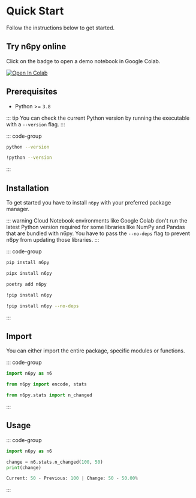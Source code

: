# Quick Start

Follow the instructions below to get started.

## Try n6py online

Click on the badge to open a demo notebook in Google Colab.

[![Open In Colab](https://img.shields.io/badge/Open%20In%20Colab-F9AB00?style=for-the-badge&logo=googlecolab&color=525252)](https://colab.research.google.com/github/n6ai/n6py/notebooks/demo-colab.ipynb)

## Prerequisites

- Python >= `3.8`

::: tip
You can check the current Python version by running the executable with a `--version` flag.
:::

::: code-group

```sh [Terminal]
python --version
```

```sh [Jupyter Notebook]
!python --version
```

:::

## Installation

To get started you have to install `n6py` with your preferred package manager.

::: warning
Cloud Notebook environments like Google Colab don't run the latest Python version required for some libraries like NumPy and Pandas that are bundled with n6py. You have to pass the `--no-deps` flag to prevent n6py from updating those libraries.
:::

::: code-group

```sh [Pip]
pip install n6py
```

```sh [Pipx]
pipx install n6py
```

```sh [Poetry]
poetry add n6py
```

```sh [Jupyter Notebook]
!pip install n6py
```

```sh [Google Colab]
!pip install n6py --no-deps
```

:::

## Import

You can either import the entire package, specific modules or functions.

::: code-group

```py [Package]
import n6py as n6
```

```py [Modules]
from n6py import encode, stats
```

```py [Functions]
from n6py.stats import n_changed
```

:::

## Usage

::: code-group

```py [Code]
import n6py as n6

change = n6.stats.n_changed(100, 50)
print(change)
```

```py [Result]
Current: 50 - Previous: 100 | Change: 50 - 50.00%
```

:::
